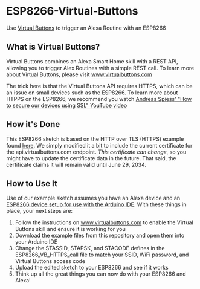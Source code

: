 # ESP8266-Virtual-Buttons
Use [Virtual Buttons](https://amzn.to/3fNU09R) to trigger an Alexa Routine with an ESP8266

## What is Virtual Buttons?
Virtual Buttons combines an Alexa Smart Home skill with a REST API, allowing you to trigger Alex Routines with a simple REST call. To learn more about Virtual Buttons, please visit www.virtualbuttons.com

The trick here is that the Virtual Buttons API requires HTTPS, which can be an issue on small devices such as the ESP8266. To learn more about HTPPS on the ESP8266, we recommend you watch [Andreas Spiess' "How to secure our devices using SSL" YouTube video](https://www.youtube.com/watch?v=Wm1xKj4bKsY)

## How it's Done
This ESP8266 sketch is based on the HTTP over TLS (HTTPS) example found [here](https://github.com/esp8266/Arduino/blob/master/libraries/ESP8266WiFi/examples/HTTPSRequestCACertAxTLS/HTTPSRequestCACertAxTLS.ino). We simply modified it a bit to include the current certificate for the api.virtualbuttons.com endpoint. _This certificate can change_, so you might have to update the certificate data in the future. That said, the certificate claims it will remain valid until June 29, 2034.

## How to Use It
Use of our example sketch assumes you have an Alexa device and an [ESP8266 device setup for use with the Arduino IDE](https://randomnerdtutorials.com/how-to-install-esp8266-board-arduino-ide/). With these things in place, your next steps are:
1. Follow the instructions on www.virtualbuttons.com to enable the Virtual Buttons skill and ensure it is working for you
1. Download the example files from this repository and open them into your Arduino IDE
1. Change the STASSID, STAPSK, and STACODE defines in the ESP8266_VB_HTTPS_call file to match your SSID, WiFi password, and Virtual Buttons access code
1. Upload the edited sketch to your ESP8266 and see if it works
1. Think up all the great things you can now do with your ESP8266 and Alexa!
